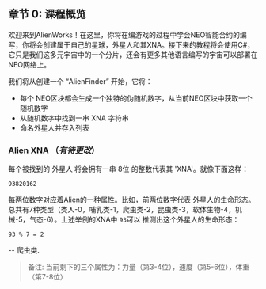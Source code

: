 ## 章节 0: 课程概览

欢迎来到AlienWorks！在这里，你将在编游戏的过程中学会NEO智能合约的编写，你将会创建属于自己的星球，外星人和其XNA。接下来的教程将会使用C#，它只是我们这多元宇宙中的一个分片，还会有更多其他语言编写的宇宙可以部署在NEO网络上。

我们将从创建一个 “AlienFinder” 开始，它将：

- 每个 NEO区块都会生成一个独特的伪随机数字，从当前NEO区块中获取一个随机数字
- 从随机数字中找到一串 XNA 字符串
- 命名外星人并存入列表

### Alien XNA （*有待更改*）

每个被找到的 外星人 将会拥有一串 8位 的整数代表其 'XNA'。就像下面这样：

```
93820162
```

每两位数字对应着Alien的一种属性。比如，前两位数字代表 外星人的生命形态。总共有7种类型（类人-0，哺乳类-1，爬虫类-2，昆虫类-3，软体生物-4，机械-5，气态-6）。上述举例的XNA中 `93`可以 推测出这个外星人的生命形态：

```
93 % 7 = 2
```

-- 爬虫类. 


> 备注: 当前剩下的三个属性为：力量（第3-4位），速度（第5-6位），体重（第7-8位）
